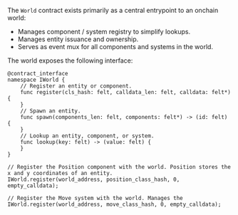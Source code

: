 The `World` contract exists primarily as a central entrypoint to an onchain world:
 - Manages component / system registry to simplify lookups.
 - Manages entity issuance and ownership.
 - Serves as event mux for all components and systems in the world.

The world exposes the following interface:

```
@contract_interface
namespace IWorld {
    // Register an entity or component.
    func register(cls_hash: felt, calldata_len: felt, calldata: felt*) {
    }
    // Spawn an entity.
    func spawn(components_len: felt, components: felt*) -> (id: felt) {
    }
    // Lookup an entity, component, or system.
    func lookup(key: felt) -> (value: felt) {
    }
}
```

```
// Register the Position component with the world. Position stores the x and y coordinates of an entity.
IWorld.register(world_address, position_class_hash, 0, empty_calldata);

// Register the Move system with the world. Manages the 
IWorld.register(world_address, move_class_hash, 0, empty_calldata);
```